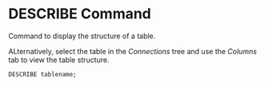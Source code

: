 # DESCRIBE Command

Command to display the structure of a table.

ALternatively, select the table in the _Connections_ tree and use the _Columns_ tab to view the table structure.

```sql
DESCRIBE tablename;
```
